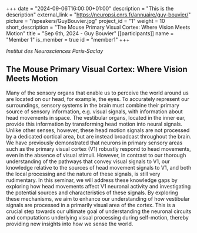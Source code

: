 +++
date = "2024-09-06T16:00:00+01:00"
description = "This is the description"
external_link = "https://neuropsi.cnrs.fr/annuaire/guy-bouvier/"
picture = "/speakers/GuyBouvier.jpg"
project_id = "1"
weight = 10
short_description = "The Mouse Primary Visual Cortex: Where Vision Meets Motion"
title = "Sep 6th, 2024 - Guy Bouvier"
[[participants]]
    name = "Member 1"
    is_member = true
    id = "member1"
+++

_Institut des Neurosciences Paris‑Saclay_

## The Mouse Primary Visual Cortex: Where Vision Meets Motion

Many of the sensory organs that enable us to perceive the world around us are
located on our head, for example, the eyes. To accurately represent our
surroundings, sensory systems in the brain must combine their primary source of
sensory information, e.g. visual signals, with information about head movements in
space. The vestibular organs, located in the inner ear, provide this information by
transforming head motion into neural signals. Unlike other senses, however, these
head motion signals are not processed by a dedicated cortical area, but are instead
broadcast throughout the brain. We have previously demonstrated that neurons in
primary sensory areas such as the primary visual cortex (V1) robustly respond to
head movements, even in the absence of visual stimuli. However, in contrast to our
thorough understanding of the pathways that convey visual signals to V1, our
knowledge relative to the sources of head movement signals to V1, and both the
local processing and the nature of these signals, is still very rudimentary. In this
seminar, we will address these knowledge gaps by exploring how head movements
affect V1 neuronal activity and investigating the potential sources and characteristics
of these signals. By exploring these mechanisms, we aim to enhance our
understanding of how vestibular signals are processed in a primarily visual area of
the cortex. This is a crucial step towards our ultimate goal of understanding the
neuronal circuits and computations underlying visual processing during self-motion,
thereby providing new insights into how we sense the world.


